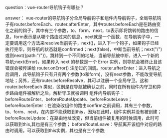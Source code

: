 question：vue-router导航钩子有哪些？

answer：
vue-router的导航钩子分全局导航钩子和组件内导航钩子，全局导航钩子有router.beforeEach、router.afterEnter，其中router.beforeEach是在路由变化之前的钩子，其中有三个参数，to、form、next，to表示即将跳转的路由的信息，form表示是从哪个路由过来的信息，next就是一个函数，在导航钩子中，一定要调用这个方法来resolve当前钩子，next()，进入下一个钩子，如果钩子已经执行完毕，则导航的状态就是confirmed；next(false)，中断当前导航；next("/")或则next({path:"/"})，跳转到一个不同的地址，当前导航被中断，进入一个新的导航;next(Error)，如果传入 next 的参数是一个 Error 实例，则导航会被终止且该错误会被传递给 router.onError() 注册过的回调。router.afterEnter：进入导航之后调用，此导航钩子只有只有两个参数(to和form)，没有next参数，不能改变导航地址；另外，还有router.beforeResolve，其可以注册一个全局守卫。这和 router.beforeEach 类似，区别是在导航被确认之前，同时在所有组件内守卫和异步路由组件被解析之后，解析守卫就被调用
组件内导航钩子：beforeRouteEnter、beforeRouteUpdate、beforeRouteLeave；
beforeRouterEnter：在渲染改组件的路由confirm之前调用，其有三个参数，to、form、next，在内部不能获取到this，因为在此时，组件实例并没有被创建；
beforeRouteUpdate：在路由地址改变，但当前组件被复用的时候调用，此时可以获取到this,其也是有三个参数；
beforeRouteLeave：导航离开该组件对应的路由时调用，可以获取到this实例，其也是有三个参数;